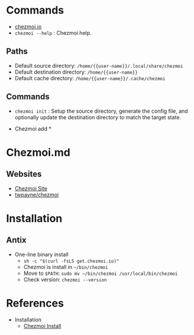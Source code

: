 # Commands

* [chezmoi.io](https://www.chezmoi.io/)
* `chezmoi --help` : Chezmoi help.

## Paths

* Default source directory: `/home/{{user-name}}/.local/share/chezmoi`
* Default destination directory: `/home/{{user-name}}`
* Default cache directory: `/home/{{user-name}}/.cache/chezmoi`

## Commands

* `chezmoi init` : Setup the source directory, generate the config file, and optionally update the destination directory to match the target state.

* Chezmoi add
  * 

# Chezmoi.md

## Websites

* [Chezmoi Site](https://www.chezmoi.io/)
* [twpayne/chezmoi](https://github.com/twpayne/chezmoi)

# Installation

## Antix

* One-line binary install
  * `sh -c "$(curl -fsLS get.chezmoi.io)"`
  * Chezmoi is install in `~/bin/chezmoi`
  * Move to `$PATH`: `sudo mv ~/bin/chezmoi /usr/local/bin/chezmoi`
  * Check version: `chezmoi --version`

# References

* Installation
  * [Chezmoi Install](https://www.chezmoi.io/install/)
